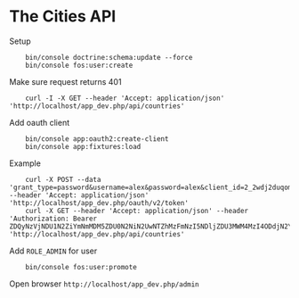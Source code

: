 The Cities API
==========================

Setup
~~~
    bin/console doctrine:schema:update --force
    bin/console fos:user:create
~~~

Make sure request returns 401
~~~
    curl -I -X GET --header 'Accept: application/json' 'http://localhost/app_dev.php/api/countries'
~~~

Add oauth client
~~~
    bin/console app:oauth2:create-client
    bin/console app:fixtures:load
~~~

Example
~~~
    curl -X POST --data 'grant_type=password&username=alex&password=alex&client_id=2_2wdj2duqomeccwcksgws4wowgo88wokgw88k0sswccg88ws4cw&client_secret=46iis51qsh0kgo80o8cgg0cwsoo0wccgs4gocok0sgg0w0gwkw' --header 'Accept: application/json' 'http://localhost/app_dev.php/oauth/v2/token'
    curl -X GET --header 'Accept: application/json' --header 'Authorization: Bearer ZDQyNzVjNDU1N2ZiYmNmMDM5ZDU0N2NiN2UwNTZhMzFmNzI5NDljZDU3MWM4MzI4ODdjN2YyMjYyODU2ZWU1OQ' 'http://localhost/app_dev.php/api/countries'
~~~

Add `ROLE_ADMIN` for user
~~~
    bin/console fos:user:promote
~~~

Open browser `http://localhost/app_dev.php/admin`